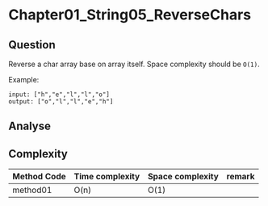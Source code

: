 # Chapter01_String05_ReverseChars

## Question

Reverse a char array base on array itself. Space complexity should be `O(1)`.

Example:

```
input: ["h","e","l","l","o"]
output: ["o","l","l","e","h"]
```

## Analyse

## Complexity

| Method Code | Time complexity | Space complexity | remark |
| ----------- | --------------- | ---------------- | ------ |
| method01    | O(n)            | O(1)             |        |
